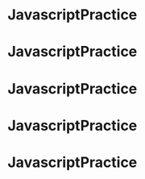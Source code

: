 # JavascriptPractice
# JavascriptPractice
# JavascriptPractice
# JavascriptPractice
# JavascriptPractice
